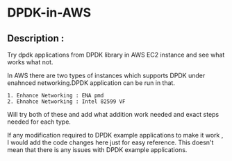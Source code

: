 # DPDK-in-AWS

Description :
-------------------------------------------------------
Try dpdk applications from DPDK library in AWS EC2 instance and see what works what not.

In AWS there are two types of instances which supports DPDK under enahnced networking.DPDK application can be run in that. 

	1. Enhance Networking : ENA pmd
	2. Ehnahce Networking : Intel 82599 VF 

Will try both of these and add what addition work needed and exact steps needed for each type.

If any modification required to DPDK example applications to make it work , I  would add the code changes here just for easy reference. This doesn't mean that there is any issues with DPDK example applications. 
